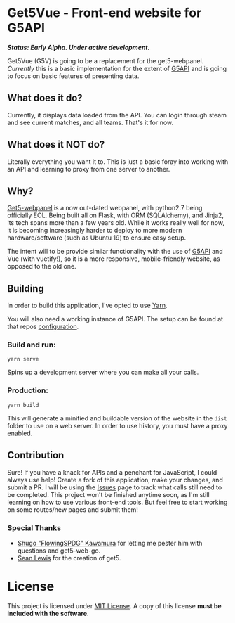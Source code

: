 # Get5Vue - Front-end website for G5API
_**Status: Early Alpha. Under active development.**_

Get5Vue (G5V) is going to be a replacement for the get5-webpanel. _Currently_ this is a basic implementation for the extent of [G5API](https://github.com/phlexplexico/G5API) and is going to focus on basic features of presenting data.


## What does it do?
Currently, it displays data loaded from the API. You can login through steam and see current matches, and all teams. That's it for now.


## What does it NOT do?
Literally everything you want it to. This is just a basic foray into working with an API and learning to proxy from one server to another.

## Why?
[Get5-webpanel](https://github.com/phlexplexico/get5-webpanel) is a now out-dated webpanel, with python2.7 being officially EOL. Being built all on Flask, with ORM (SQLAlchemy), and Jinja2, its tech spans more than a few years old. While it works really well for now, it is becoming increasingly harder to deploy to more modern hardware/software (such as Ubuntu 19) to ensure easy setup.

The intent will to be provide similar functionality with the use of [G5API](https://github.com/phlexplexico/G5API) and Vue (with vuetify!), so it is a more responsive, mobile-friendly website, as opposed to the old one. 

## Building
In order to build this application, I've opted to use [Yarn](https://yarnpkg.com/lang/en/).

You will also need a working instance of G5API. The setup can be found at that repos [configuration](https://github.com/PhlexPlexico/G5API/wiki/Configuration).

### Build and run: 
```yarn serve``` 

Spins up a development server where you can make all your calls. 

### Production: 
```yarn build```

This will generate a minified and buildable version of the website in the `dist` folder to use on a web server. In order to use history, you must have a proxy enabled.

## Contribution
Sure! If you have a knack for APIs and a penchant for JavaScript, I could always use help! Create a fork of this application, make your changes, and submit a PR. I will be using the [Issues](https://github.com/G5V/issues) page to track what calls still need to be completed. This project won't be finished anytime soon, as I'm still learning on how to use various front-end tools. But feel free to start working on some routes/new pages and submit them!

### Special Thanks
- [Shugo "FlowingSPDG" Kawamura](https://github.com/FlowingSPDG) for letting me pester him with questions and get5-web-go.
- [Sean Lewis](https://github.com/splewis) for the creation of get5.

# License
This project is licensed under [MIT License](http://opensource.org/licenses/MIT). A copy of this license **must be included with the software**.
